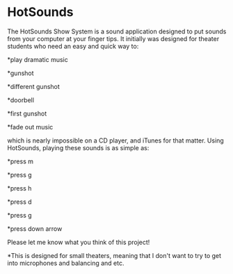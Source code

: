 HotSounds
=========
The HotSounds Show System is a sound application designed to put sounds from your computer at your finger tips. It initially was designed for theater students who need an easy and quick way to:

  *play dramatic music
  
  *gunshot

  *different gunshot

  *doorbell

  *first gunshot

  *fade out music

which is nearly impossible on a CD player, and iTunes for that matter. Using HotSounds, playing these sounds is as simple as:

  *press m

  *press g

  *press h

  *press d

  *press g

  *press down arrow

Please let me know what you think of this project!

*This is designed for small theaters, meaning that I don't want to try to get into microphones and balancing and etc.
